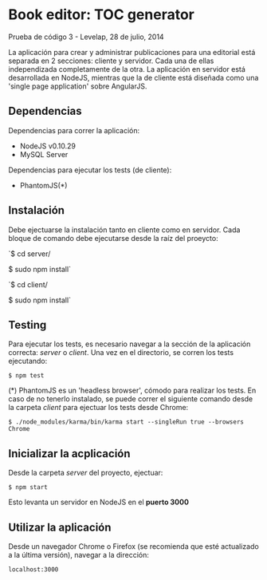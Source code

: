 Book editor: TOC generator
==========================

Prueba de código 3 - Levelap, 28 de julio, 2014

La aplicación para crear y administrar publicaciones para una editorial está separada en 2 secciones: cliente y servidor.  Cada una de ellas independizada completamente de la otra.  La aplicación en servidor está desarrollada en NodeJS, mientras que la de cliente está diseñada como una 'single page application' sobre AngularJS.

Dependencias
------------
Dependencias para correr la aplicación:
* NodeJS v0.10.29
* MySQL Server

Dependencias para ejecutar los tests (de cliente):
* PhantomJS(*)


Instalación
-----------
Debe ejectuarse la instalación tanto en cliente como en servidor.
Cada bloque de comando debe ejecutarse desde la raíz del proeycto:

`$ cd server/

 $ sudo npm install`

`$ cd client/

 $ sudo npm install`

Testing
-------
Para ejecutar los tests, es necesario navegar a la sección de la aplicación correcta: _server_ o _client_.
Una vez en el directorio, se corren los tests ejecutando:

`$ npm test`

(*) PhantomJS es un 'headless browser', cómodo para realizar los tests.  En caso de no tenerlo instalado, se puede correr el siguiente comando desde la carpeta _client_ para ejectuar los tests desde Chrome:

`$ ./node_modules/karma/bin/karma start --singleRun true --browsers Chrome`


Inicializar la acplicación
--------------------------
Desde la carpeta _server_ del proyecto, ejectuar:

`$ npm start`

Esto levanta un servidor en NodeJS en el **puerto 3000**

Utilizar la aplicación
----------------------
Desde un navegador Chrome o Firefox (se recomienda que esté actualizado a la última versión), navegar a la dirección:

`localhost:3000`








